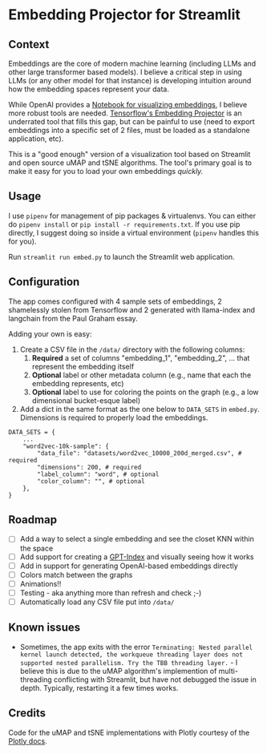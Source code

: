 # Embedding Projector for Streamlit

## Context

Embeddings are the core of modern machine learning (including LLMs and other large transformer based models).  I believe a critical step in using LLMs (or any other model for that instance) is developing intuition around how the embedding spaces represent your data.

While OpenAI provides a [Notebook for visualizing embeddings](https://github.com/openai/openai-python/blob/main/examples/embeddings/Visualize_in_3d.ipynb), I believe more robust tools are needed.  [Tensorflow's Embedding Projector](https://www.tensorflow.org/tensorboard/tensorboard_projector_plugin) is an underrated tool that fills this gap, but can be painful to use (need to export embeddings into a specific set of 2 files, must be loaded as a standalone application, etc).

This is a "good enough" version of a visualization tool based on Streamlit and open source uMAP and tSNE algorithms.  The tool's primary goal is to make it easy for you to load your own embeddings *quickly.*

## Usage
I use `pipenv` for management of pip packages & virtualenvs.  You can either do `pipenv install` or `pip install -r requirements.txt`.  If you use pip directly, I suggest doing so inside a virtual environment (`pipenv` handles this for you).

Run `streamlit run embed.py` to launch the Streamlit web application.

## Configuration

The app comes configured with 4 sample sets of embeddings, 2 shamelessly stolen from Tensorflow and 2 generated with llama-index and langchain from the Paul Graham essay.  

Adding your own is easy:

1. Create a CSV file in the `/data/` directory with the following columns:
    1. **Required** a set of columns "embedding_1", "embedding_2", ... that represent the embedding itself
    2. **Optional** label or other metadata column (e.g., name that each the embedding represents, etc)
    3. **Optional** label to use for coloring the points on the graph (e.g., a low dimensional bucket-esque label)
2. Add a dict in the same format as the one below to `DATA_SETS` in `embed.py`.  Dimensions is required to properly load the embeddings.
```
DATA_SETS = {
    ...
    "word2vec-10k-sample": {
        "data_file": "datasets/word2vec_10000_200d_merged.csv", # required
        "dimensions": 200, # required
        "label_column": "word", # optional
        "color_column": "", # optional
    },
}
```

## Roadmap

- [ ] Add a way to select a single embedding and see the closet KNN within the space
- [ ] Add support for creating a [GPT-Index](https://gpt-index.readthedocs.io/) and visually seeing how it works
- [ ] Add in support for generating OpenAI-based embeddings directly
- [ ] Colors match between the graphs
- [ ] Animations!!
- [ ] Testing - aka anything more than refresh and check ;-)
- [ ] Automatically load any CSV file put into `/data/`

## Known issues

* Sometimes, the app exits with the error `Terminating: Nested parallel kernel launch detected, the workqueue threading layer does not supported nested parallelism. Try the TBB threading layer.` - I believe this is due to the uMAP algorithm's implemention of multi-threading conflicting with Streamlit, but have not debugged the issue in depth.  Typically, restarting it a few times works.

## Credits

Code for the uMAP and tSNE implementations with Plotly courtesy of the [Plotly docs](https://plotly.com/python/t-sne-and-umap-projections/).